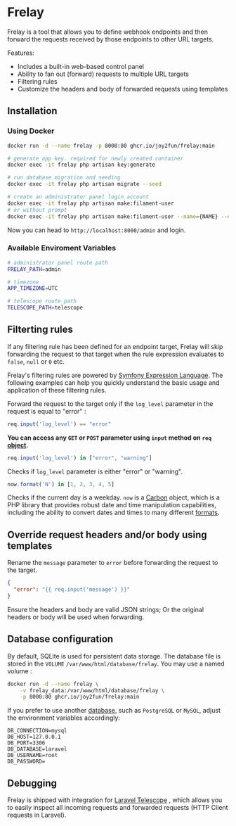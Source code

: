 
# Frelay

Frelay is a tool that allows you to define webhook endpoints and then forward the requests received by those endpoints to other URL targets.

Features:
  - Includes a built-in web-based control panel
  - Ability to fan out (forward) requests to multiple URL targets
  - Filtering rules
  - Customize the headers and body of forwarded requests using templates

## Installation

### Using Docker

```sh
docker run -d --name frelay -p 8000:80 ghcr.io/joy2fun/frelay:main

# generate app key. required for newly created container
docker exec -it frelay php artisan key:generate

# run database migration and seeding
docker exec -it frelay php artisan migrate --seed

# create an administrator panel login account
docker exec -it frelay php artisan make:filament-user
# or without prompt
docker exec -it frelay php artisan make:filament-user --name={NAME} --email={EMAIL} --password={PASSWORD}
```

Now you can head to `http://localhost:8000/admin` and login.

### Available Enviroment Variables

```sh
# administrator panel route path
FRELAY_PATH=admin

# timezone
APP_TIMEZONE=UTC

# telescope route path
TELESCOPE_PATH=telescope
```

## Filterting rules

If any filtering rule has been defined for an endpoint target, Frelay will skip forwarding the request to that target when the rule expression evaluates to `false`, `null` or `0` etc.

Frelay's filtering rules are powered by [Symfony Expression Language](https://symfony.com/doc/current/reference/formats/expression_language.html). The following examples can help you quickly understand the basic usage and application of these filtering rules.

Forward the request to the target only if the `log_level` parameter in the request is equal to "error" :
```js
req.input('log_level') == "error"
```
**You can access any `GET` or `POST` parameter using `input` method on `req` [object](https://laravel.com/docs/11.x/requests#input).**

```js
req.input('log_level') in ["error", "warning"]
```
Checks if `log_level` parameter is either "error" or "warning".

```js
now.format('N') in [1, 2, 3, 4, 5]
```
Checks if the current day is a weekday. `now` is a [Carbon](https://carbon.nesbot.com/docs/) object, which is a PHP library that provides robust date and time manipulation capabilities, including the ability to convert dates and times to many different [formats](https://www.php.net/manual/en/datetime.format.php#refsect1-datetime.format-parameters).

## Override request headers and/or body using templates

Rename the `message` parameter to `error` before forwarding the request to the target.
```json
{
  "error": "{{ req.input('message') }}"
}
```
Ensure the headers and body are valid JSON strings; Or the original headers or body will be used when forwarding.

## Database configuration

By default, SQLite is used for persistent data storage. The database file is stored in the `VOLUME` `/var/www/html/database/frelay`. You may use a named volume :
```sh
docker run -d --name frelay \
    -v frelay_data:/var/www/html/database/frelay \
    -p 8000:80 ghcr.io/joy2fun/frelay:main
```

If you prefer to use another [database](https://laravel.com/docs/11.x/database#configuration), such as `PostgreSQL` or `MySQL`, adjust the environment variables accordingly:
```
DB_CONNECTION=mysql
DB_HOST=127.0.0.1
DB_PORT=3306
DB_DATABASE=laravel
DB_USERNAME=root
DB_PASSWORD=
```

## Debugging

Frelay is shipped with integration for [Laravel Telescope](https://laravel.com/docs/11.x/telescope)
, which allows you to easily inspect all incoming requests and forwarded requests (HTTP Client requests in Laravel).
